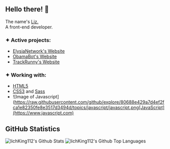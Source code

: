 ## Hello there! 👋
The name's [Liz.](https://www.instagram.com/yhezkiel.dio/) <br>
A front-end developer. <br>

### ✦ Active projects: 
 * [ElysiaNetwork's Website](https://github.com/ElysiaNetwork/Elysia-Website)
 * [ObamaBot's Website](https://github.com/FutureDeveloperZ/ObamaBot-Website)
 * [TrackRunny's Website](https://github.com/TrackRunny/TrackRunny-Website)
 
 ### ✦ Working with:
 * [HTML5](https://html.com)
 * [CSS3](https://css-tricks.com) and [Sass](https://sass-lang.com)
 * ![Image of Javascript](https://raw.githubusercontent.com/github/explore/80688e429a7d4ef2fca1e82350fe8e3517d3494d/topics/javascript/javascript.png[JavaScript](https://www.javascript.com)


## GitHub Statistics
<img alt="lichKing112's Github Stats" src="https://github-readme-stats.vercel.app/api?username=lichking112&theme=gotham&show_icons=true" />
 <img alt="lichKing112's Github Top Languages" src="https://github-readme-stats.vercel.app/api/top-langs/?username=lichking112&theme=gotham&layout=compact" />
